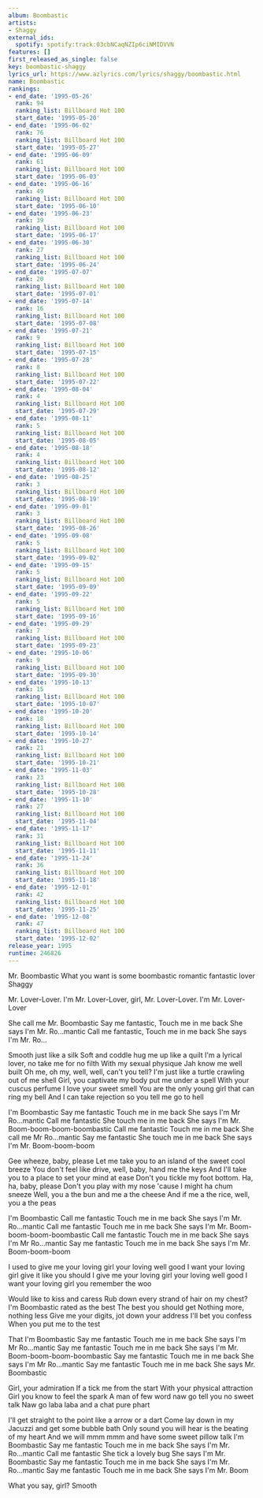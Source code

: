 ```yaml
---
album: Boombastic
artists:
- Shaggy
external_ids:
  spotify: spotify:track:03cbNCaqNZIp6ciNMIDVVN
features: []
first_released_as_single: false
key: boombastic-shaggy
lyrics_url: https://www.azlyrics.com/lyrics/shaggy/boombastic.html
name: Boombastic
rankings:
- end_date: '1995-05-26'
  rank: 94
  ranking_list: Billboard Hot 100
  start_date: '1995-05-20'
- end_date: '1995-06-02'
  rank: 76
  ranking_list: Billboard Hot 100
  start_date: '1995-05-27'
- end_date: '1995-06-09'
  rank: 61
  ranking_list: Billboard Hot 100
  start_date: '1995-06-03'
- end_date: '1995-06-16'
  rank: 49
  ranking_list: Billboard Hot 100
  start_date: '1995-06-10'
- end_date: '1995-06-23'
  rank: 39
  ranking_list: Billboard Hot 100
  start_date: '1995-06-17'
- end_date: '1995-06-30'
  rank: 27
  ranking_list: Billboard Hot 100
  start_date: '1995-06-24'
- end_date: '1995-07-07'
  rank: 20
  ranking_list: Billboard Hot 100
  start_date: '1995-07-01'
- end_date: '1995-07-14'
  rank: 16
  ranking_list: Billboard Hot 100
  start_date: '1995-07-08'
- end_date: '1995-07-21'
  rank: 9
  ranking_list: Billboard Hot 100
  start_date: '1995-07-15'
- end_date: '1995-07-28'
  rank: 8
  ranking_list: Billboard Hot 100
  start_date: '1995-07-22'
- end_date: '1995-08-04'
  rank: 4
  ranking_list: Billboard Hot 100
  start_date: '1995-07-29'
- end_date: '1995-08-11'
  rank: 5
  ranking_list: Billboard Hot 100
  start_date: '1995-08-05'
- end_date: '1995-08-18'
  rank: 4
  ranking_list: Billboard Hot 100
  start_date: '1995-08-12'
- end_date: '1995-08-25'
  rank: 3
  ranking_list: Billboard Hot 100
  start_date: '1995-08-19'
- end_date: '1995-09-01'
  rank: 3
  ranking_list: Billboard Hot 100
  start_date: '1995-08-26'
- end_date: '1995-09-08'
  rank: 5
  ranking_list: Billboard Hot 100
  start_date: '1995-09-02'
- end_date: '1995-09-15'
  rank: 5
  ranking_list: Billboard Hot 100
  start_date: '1995-09-09'
- end_date: '1995-09-22'
  rank: 5
  ranking_list: Billboard Hot 100
  start_date: '1995-09-16'
- end_date: '1995-09-29'
  rank: 7
  ranking_list: Billboard Hot 100
  start_date: '1995-09-23'
- end_date: '1995-10-06'
  rank: 9
  ranking_list: Billboard Hot 100
  start_date: '1995-09-30'
- end_date: '1995-10-13'
  rank: 15
  ranking_list: Billboard Hot 100
  start_date: '1995-10-07'
- end_date: '1995-10-20'
  rank: 18
  ranking_list: Billboard Hot 100
  start_date: '1995-10-14'
- end_date: '1995-10-27'
  rank: 21
  ranking_list: Billboard Hot 100
  start_date: '1995-10-21'
- end_date: '1995-11-03'
  rank: 23
  ranking_list: Billboard Hot 100
  start_date: '1995-10-28'
- end_date: '1995-11-10'
  rank: 27
  ranking_list: Billboard Hot 100
  start_date: '1995-11-04'
- end_date: '1995-11-17'
  rank: 31
  ranking_list: Billboard Hot 100
  start_date: '1995-11-11'
- end_date: '1995-11-24'
  rank: 36
  ranking_list: Billboard Hot 100
  start_date: '1995-11-18'
- end_date: '1995-12-01'
  rank: 42
  ranking_list: Billboard Hot 100
  start_date: '1995-11-25'
- end_date: '1995-12-08'
  rank: 47
  ranking_list: Billboard Hot 100
  start_date: '1995-12-02'
release_year: 1995
runtime: 246826
---
```

Mr. Boombastic
What you want is some boombastic romantic fantastic lover
Shaggy

Mr. Lover-Lover. I'm Mr. Lover-Lover, girl,
Mr. Lover-Lover. I'm Mr. Lover-Lover

She call me Mr. Boombastic
Say me fantastic,
Touch me in me back
She says I'm Mr. Ro...mantic
Call me fantastic,
Touch me in me back
She says I'm Mr. Ro...

Smooth just like a silk
Soft and coddle hug me up like a quilt
I'm a lyrical lover, no take me for no filth
With my sexual physique Jah know me well built
Oh me, oh my, well, well, can't you tell?
I'm just like a turtle crawling out of me shell
Girl, you captivate my body put me under a spell
With your cuscus perfume I love your sweet smell
You are the only young girl that can ring my bell
And I can take rejection so you tell me go to hell

I'm Boombastic
Say me fantastic
Touch me in me back
She says I'm Mr Ro...mantic
Call me fantastic
She touch me in me back
She says I'm Mr. Boom-boom-boom-boombastic
Call me fantastic
Touch me in me back
She call me Mr Ro...mantic
Say me fantastic
She touch me in me back
She says I'm Mr. Boom-boom-boom

Gee wheeze, baby, please
Let me take you to an island of the sweet cool breeze
You don't feel like drive, well, baby, hand me the keys
And I'll take you to a place to set your mind at ease
Don't you tickle my foot bottom. Ha, ha, baby, please
Don't you play with my nose 'cause I might ha chum sneeze
Well, you a the bun and me a the cheese
And if me a the rice, well, you a the peas

I'm Boombastic
Call me fantastic
Touch me in me back
She says I'm Mr. Ro...mantic
Call me fantastic
Touch me in me back
She says I'm Mr. Boom-boom-boom-boombastic
Call me fantastic
Touch me in me back
She says I'm Mr Ro...mantic
Say me fantastic
Touch me in me back
She says I'm Mr. Boom-boom-boom

I used to give me your loving girl your loving well good
I want your loving girl give it like you should
I give me your loving girl your loving well good
I want your loving girl you remember the woo

Would like to kiss and caress
Rub down every strand of hair on my chest?
I'm Boombastic rated as the best
The best you should get
Nothing more, nothing less
Give me your digits, jot down your address
I'll bet you confess
When you put me to the test

That I'm Boombastic
Say me fantastic
Touch me in me back
She says I'm Mr Ro...mantic
Say me fantastic
Touch me in me back
She says I'm Mr. Boom-boom-boom-boombastic
Say me fantastic
Touch me in me back
She says I'm Mr Ro...mantic
Say me fantastic
Touch me in me back
She says Mr. Boombastic

Girl, your admiration
If a tick me from the start
With your physical attraction
Girl you know to feel the spark
A man of few word naw go tell you no sweet talk
Naw go laba laba and a chat pure phart

I'll get straight to the point like a arrow or a dart
Come lay down in my Jacuzzi and get some bubble bath
Only sound you will hear is the beating of my heart
And we will mmm mmm and have some sweet pillow talk
I'm Boombastic
Say me fantastic
Touch me in me back
She says I'm Mr. Ro...mantic
Call me fantastic
She tick a lovely bug
She says I'm Mr. Boombastic
Say me fantastic
Touch me in me back
She says I'm Mr. Ro...mantic
Say me fantastic
Touch me in me back
She says I'm Mr. Boom

What you say, girl?
Smooth
